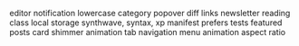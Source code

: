 editor
notification
lowercase category
popover
diff
links
newsletter
reading class
local storage
synthwave, syntax, xp
manifest
prefers
tests
featured posts
card shimmer animation
tab navigation
menu animation
aspect ratio
